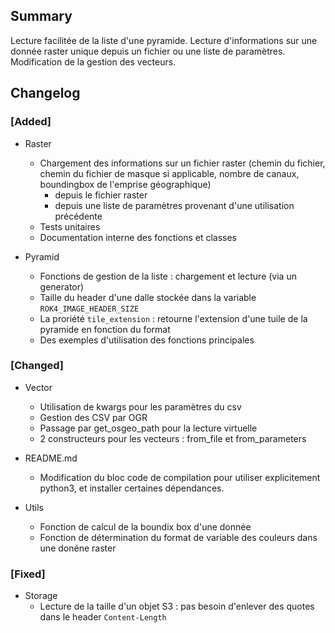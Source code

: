 ## Summary

Lecture facilitée de la liste d'une pyramide. Lecture d'informations sur une donnée raster unique depuis un fichier ou une liste de paramètres. Modification de la gestion des vecteurs.

## Changelog

### [Added]

* Raster
    * Chargement des informations sur un fichier raster (chemin du fichier, chemin du fichier de masque si applicable, nombre de canaux, boundingbox de l'emprise géographique)
        * depuis le fichier raster
        * depuis une liste de paramètres provenant d'une utilisation précédente
    * Tests unitaires
    * Documentation interne des fonctions et classes

* Pyramid
    * Fonctions de gestion de la liste : chargement et lecture (via un generator)
    * Taille du header d'une dalle stockée dans la variable `ROK4_IMAGE_HEADER_SIZE`
    * La proriété `tile_extension` : retourne l'extension d'une tuile de la pyramide en fonction du format
    * Des exemples d'utilisation des fonctions principales

### [Changed]

* Vector
    * Utilisation de kwargs pour les paramètres du csv
    * Gestion des CSV par OGR
    * Passage par get_osgeo_path pour la lecture virtuelle
    * 2 constructeurs pour les vecteurs : from_file et from_parameters

* README.md
    * Modification du bloc code de compilation pour utiliser explicitement python3, et installer certaines dépendances.
* Utils
    * Fonction de calcul de la boundix box d'une donnée
    * Fonction de détermination du format de variable des couleurs dans une donéne raster

### [Fixed]

* Storage
    * Lecture de la taille d'un objet S3 : pas besoin d'enlever des quotes dans le header `Content-Length`

<!--
### [Added]

### [Changed]

### [Deprecated]

### [Removed]

### [Fixed]

### [Security]
-->
